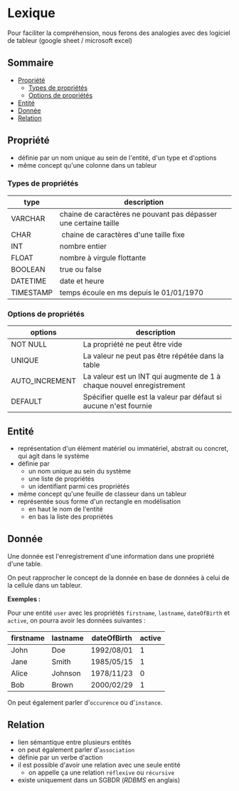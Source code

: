 # Lexique

Pour faciliter la compréhension, nous ferons des analogies avec des logiciel de tableur (google sheet / microsoft excel)

## Sommaire

- [Propriété](#propriété)
  - [Types de propriétés](#types-de-propriétés)
  - [Options de propriétés](#options-de-propriétés)
- [Entité](#entité)
- [Donnée](#donnée)
- [Relation](#relation)

## Propriété

- définie par un nom unique au sein de l'entité, d'un type et d'options
- même concept qu'une colonne dans un tableur

### Types de propriétés

| type      | description                                                      |
|-----------|------------------------------------------------------------------|
| VARCHAR   | chaine de caractères ne pouvant pas dépasser une certaine taille |
| CHAR      | chaine de caractères d'une taille fixe                           | 
| INT       | nombre entier                                                    |
| FLOAT     | nombre à virgule flottante                                       |
| BOOLEAN   | true ou false                                                    |
| DATETIME  | date et heure                                                    |
| TIMESTAMP | temps écoule en ms depuis le 01/01/1970                          |

### Options de propriétés

| options        | description                                                                   |
| -------------- | ----------------------------------------------------------------------------- |
| NOT NULL       | La propriété ne peut être vide                                                |
| UNIQUE         | La valeur ne peut pas être répétée dans la table                              |
| AUTO_INCREMENT | La valeur est un INT qui augmente de 1 à chaque nouvel enregistrement         |
| DEFAULT        | Spécifier quelle est la valeur par défaut si aucune n'est fournie             |

## Entité

- représentation d'un élément matériel ou immatériel, abstrait ou concret, qui agit dans le système
- définie par
  - un nom unique au sein du système
  - une liste de propriétés
  - un identifiant parmi ces propriétés
- même concept qu'une feuille de classeur dans un tableur
- représentée sous forme d'un rectangle en modélisation
  - en haut le nom de l'entité
  - en bas la liste des propriétés

## Donnée

Une donnée est l'enregistrement d'une information dans une propriété d'une table.

On peut rapprocher le concept de la donnée en base de données à celui de la cellule dans un tableur.

**Exemples :**

Pour une entité `user` avec les propriétés `firstname`, `lastname`, `dateOfBirth` et `active`, on pourra avoir les données suivantes :

| firstname | lastname | dateOfBirth | active |
| --------- | -------- | ----------- | ------ |
| John      | Doe      | 1992/08/01  | 1      |
| Jane      | Smith    | 1985/05/15  | 1      |
| Alice     | Johnson  | 1978/11/23  | 0      |
| Bob       | Brown    | 2000/02/29  | 1      |

On peut également parler d'`occurence` ou d'`instance`.

## Relation

- lien sémantique entre plusieurs entités
- on peut également parler d'`association`
- définie par un verbe d'action
- il est possible d'avoir une relation avec une seule entité
  - on appelle ça une relation `réflexive` ou `récursive`
- existe uniquement dans un SGBDR (*RDBMS* en anglais)
